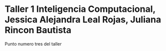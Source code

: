 # Taller 1 Inteligencia Computacional, Jessica Alejandra Leal Rojas, Juliana Rincon Bautista
 Punto numero tres del taller
